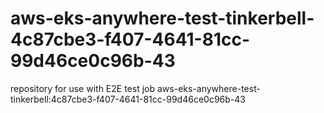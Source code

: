 # aws-eks-anywhere-test-tinkerbell-4c87cbe3-f407-4641-81cc-99d46ce0c96b-43
repository for use with E2E test job aws-eks-anywhere-test-tinkerbell:4c87cbe3-f407-4641-81cc-99d46ce0c96b-43
